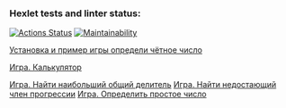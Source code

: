 ### Hexlet tests and linter status:
[![Actions Status](https://github.com/hr82alj/frontend-project-44/actions/workflows/hexlet-check.yml/badge.svg)](https://github.com/hr82alj/frontend-project-44/actions)
[![Maintainability](https://api.codeclimate.com/v1/badges/dc31a75238c68e826b6c/maintainability)](https://codeclimate.com/github/hr82alj/frontend-project-44/maintainability)

[Установка и пример игры определи чётное число](https://asciinema.org/a/695818)

[Игра. Калькулятор](https://asciinema.org/a/695953)

[Игра. Найти наибольший общий делитель](https://asciinema.org/a/695954)
[Игра. Найти недостающий член прогрессии](https://asciinema.org/a/695961)
[Игра. Определить простое число](https://asciinema.org/a/695965)